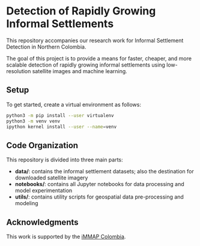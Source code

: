# Detection of Rapidly Growing Informal Settlements 

This repository accompanies our research work for Informal Settlement Detection in Northern Colombia.

The goal of this project is to provide a means for faster, cheaper, and more scalable detection of rapidly growing informal settlements using low-resolution satellite images and machine learning.

## Setup 
To get started, create a virtual environment as follows:
```sh
python3 -m pip install --user virtualenv
python3 -m venv venv
ipython kernel install --user --name=venv
```

## Code Organization
This repository is divided into three main parts:

- **data/**: contains the informal settlement datasets; also the destination for downloaded satellite imagery
- **notebooks/**: contains all Jupyter notebooks for data processing and model experimentation
- **utils/**: contains utility scripts for geospatial data pre-processing and modeling


## Acknowledgments
This work is supported by the [iMMAP Colombia](https://immap.org/colombia/).
